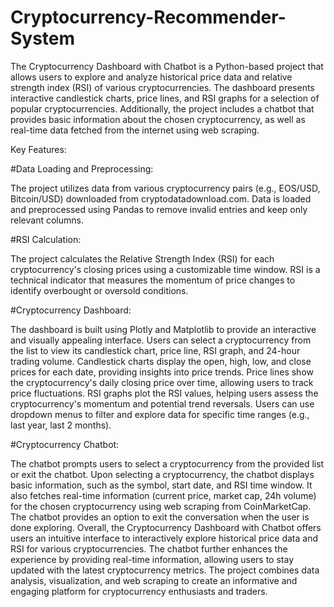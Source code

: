 # Cryptocurrency-Recommender-System
The Cryptocurrency Dashboard with Chatbot is a Python-based project that allows users to explore and analyze historical price data and relative strength index (RSI) of various cryptocurrencies. The dashboard presents interactive candlestick charts, price lines, and RSI graphs for a selection of popular cryptocurrencies. Additionally, the project includes a chatbot that provides basic information about the chosen cryptocurrency, as well as real-time data fetched from the internet using web scraping.

Key Features:

#Data Loading and Preprocessing:

The project utilizes data from various cryptocurrency pairs (e.g., EOS/USD, Bitcoin/USD) downloaded from cryptodatadownload.com.
Data is loaded and preprocessed using Pandas to remove invalid entries and keep only relevant columns.

#RSI Calculation:

The project calculates the Relative Strength Index (RSI) for each cryptocurrency's closing prices using a customizable time window.
RSI is a technical indicator that measures the momentum of price changes to identify overbought or oversold conditions.

#Cryptocurrency Dashboard:

The dashboard is built using Plotly and Matplotlib to provide an interactive and visually appealing interface.
Users can select a cryptocurrency from the list to view its candlestick chart, price line, RSI graph, and 24-hour trading volume.
Candlestick charts display the open, high, low, and close prices for each date, providing insights into price trends.
Price lines show the cryptocurrency's daily closing price over time, allowing users to track price fluctuations.
RSI graphs plot the RSI values, helping users assess the cryptocurrency's momentum and potential trend reversals.
Users can use dropdown menus to filter and explore data for specific time ranges (e.g., last year, last 2 months).

#Cryptocurrency Chatbot:

The chatbot prompts users to select a cryptocurrency from the provided list or exit the chatbot.
Upon selecting a cryptocurrency, the chatbot displays basic information, such as the symbol, start date, and RSI time window.
It also fetches real-time information (current price, market cap, 24h volume) for the chosen cryptocurrency using web scraping from CoinMarketCap.
The chatbot provides an option to exit the conversation when the user is done exploring.
Overall, the Cryptocurrency Dashboard with Chatbot offers users an intuitive interface to interactively explore historical price data and RSI for various cryptocurrencies. The chatbot further enhances the experience by providing real-time information, allowing users to stay updated with the latest cryptocurrency metrics. The project combines data analysis, visualization, and web scraping to create an informative and engaging platform for cryptocurrency enthusiasts and traders.
